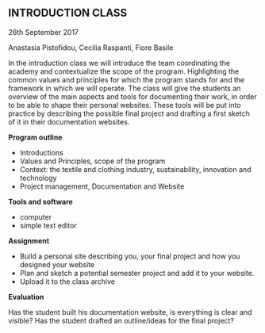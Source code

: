 ## INTRODUCTION CLASS

26th September 2017

Anastasia Pistofidou, Cecilia Raspanti, Fiore Basile

In the introduction class we will introduce the team coordinating the academy and contextualize the scope of the program. Highlighting the common values and principles for which the program stands for and the framework in which we will operate. The class will give the students an overview of the main aspects and tools for documenting their work, in order to be able to shape their personal websites. These tools will be put into practice by describing the possible final project and drafting a first sketch of it in their documentation websites.

**Program outline**

- Introductions
- Values and Principles, scope of the program
- Context: the textile and clothing industry, sustainability, innovation and technology
- Project management, Documentation and Website

**Tools and software**
- computer
- simple text editor

**Assignment**

- Build a personal site describing you, your final project and how you designed your website
- Plan and sketch a potential semester project and add it to your website.
- Upload it to the class archive

**Evaluation**

Has the student built his documentation website, is everything is clear and visible?
Has the student drafted an outline/ideas for the final project? 